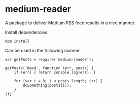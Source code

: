 # medium-reader

A package to deliver Medium RSS feed results in a nice manner.

Install dependencies

```
npm install
```

Can be used in the following manner

```
var getPosts = require('medium-reader');

getPosts('@asd', function (err, posts) {
    if (err) { return console.log(err); }

    for (var i = 0; i < posts.length; i++) {
        doSomething(posts[i]);
    }
});
```